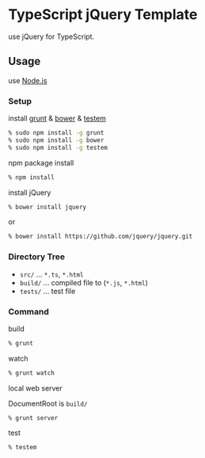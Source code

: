 # TypeScript jQuery Template

use jQuery for TypeScript.

## Usage

use [Node.js](http://nodejs.org/)

### Setup

install [grunt](http://gruntjs.com/) & [bower](http://bower.io/) & [testem](https://github.com/airportyh/testem)

```sh
% sudo npm install -g grunt
% sudo npm install -g bower
% sudo npm install -g testem
```

npm package install

```sh
% npm install
```

install jQuery

```sh
% bower install jquery
```

or

```sh
% bower install https://github.com/jquery/jquery.git
```

### Directory Tree

- `src/` ... `*.ts`, `*.html`
- `build/` ... compiled file to (`*.js`, `*.html`)
- `tests/` ... test file

### Command

build

```sh
% grunt
```

watch

```sh
% grunt watch
```

local web server

DocumentRoot is `build/`

```
% grunt server
```

test

```sh
% testem
```

